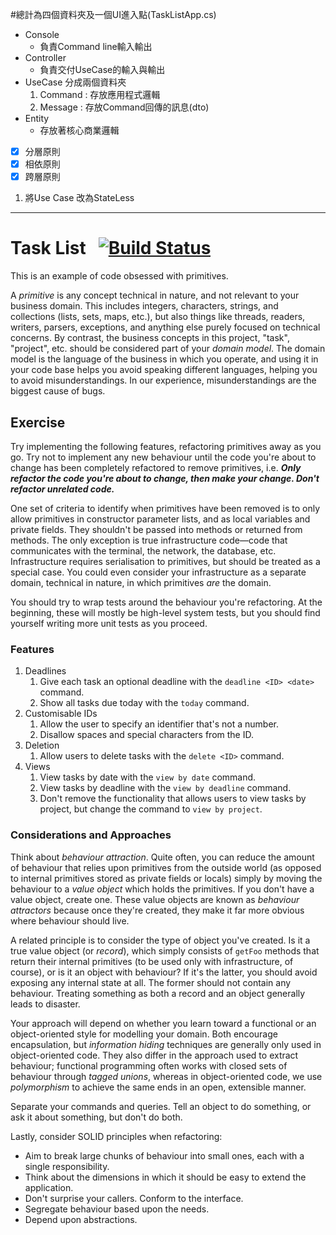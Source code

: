 #總計為四個資料夾及一個UI進入點(TaskListApp.cs)
- Console
  - 負責Command line輸入輸出
- Controller
  - 負責交付UseCase的輸入與輸出
- UseCase
  分成兩個資料夾
  1. Command : 存放應用程式邏輯
  2. Message : 存放Command回傳的訊息(dto)
- Entity
  - 存放著核心商業邏輯

- [x] 分層原則
- [x] 相依原則
- [x] 跨層原則

1. 將Use Case 改為StateLess
 _________________
# Task List &nbsp; [![Build Status](https://travis-ci.org/codurance/task-list.png)](https://travis-ci.org/codurance/task-list)

This is an example of code obsessed with primitives.

A *primitive* is any concept technical in nature, and not relevant to your business domain. This includes integers, characters, strings, and collections (lists, sets, maps, etc.), but also things like threads, readers, writers, parsers, exceptions, and anything else purely focused on technical concerns. By contrast, the business concepts in this project, "task", "project", etc. should be considered part of your *domain model*. The domain model is the language of the business in which you operate, and using it in your code base helps you avoid speaking different languages, helping you to avoid misunderstandings. In our experience, misunderstandings are the biggest cause of bugs.

## Exercise

Try implementing the following features, refactoring primitives away as you go. Try not to implement any new behaviour until the code you're about to change has been completely refactored to remove primitives, i.e. **_Only refactor the code you're about to change, then make your change. Don't refactor unrelated code._**

One set of criteria to identify when primitives have been removed is to only allow primitives in constructor parameter lists, and as local variables and private fields. They shouldn't be passed into methods or returned from methods. The only exception is true infrastructure code—code that communicates with the terminal, the network, the database, etc. Infrastructure requires serialisation to primitives, but should be treated as a special case. You could even consider your infrastructure as a separate domain, technical in nature, in which primitives *are* the domain.

You should try to wrap tests around the behaviour you're refactoring. At the beginning, these will mostly be high-level system tests, but you should find yourself writing more unit tests as you proceed.

### Features

  1. Deadlines
      1. Give each task an optional deadline with the `deadline <ID> <date>` command.
      2. Show all tasks due today with the `today` command.
  2. Customisable IDs
      1. Allow the user to specify an identifier that's not a number.
      2. Disallow spaces and special characters from the ID.
  3. Deletion
      1. Allow users to delete tasks with the `delete <ID>` command.
  4. Views
      1. View tasks by date with the `view by date` command.
      2. View tasks by deadline with the `view by deadline` command.
      3. Don't remove the functionality that allows users to view tasks by project, but change the command to `view by project`.

### Considerations and Approaches

Think about *behaviour attraction*. Quite often, you can reduce the amount of behaviour that relies upon primitives from the outside world (as opposed to internal primitives stored as private fields or locals) simply by moving the behaviour to a *value object* which holds the primitives. If you don't have a value object, create one. These value objects are known as *behaviour attractors* because once they're created, they make it far more obvious where behaviour should live.

A related principle is to consider the type of object you've created. Is it a true value object (or *record*), which simply consists of `getFoo` methods that return their internal primitives (to be used only with infrastructure, of course), or is it an object with behaviour? If it's the latter, you should avoid exposing any internal state at all. The former should not contain any behaviour. Treating something as both a record and an object generally leads to disaster.

Your approach will depend on whether you learn toward a functional or an object-oriented style for modelling your domain. Both encourage encapsulation, but *information hiding* techniques are generally only used in object-oriented code. They also differ in the approach used to extract behaviour; functional programming often works with closed sets of behaviour through *tagged unions*, whereas in object-oriented code, we use *polymorphism* to achieve the same ends in an open, extensible manner.

Separate your commands and queries. Tell an object to do something, or ask it about something, but don't do both.

Lastly, consider SOLID principles when refactoring:

  * Aim to break large chunks of behaviour into small ones, each with a single responsibility.
  * Think about the dimensions in which it should be easy to extend the application.
  * Don't surprise your callers. Conform to the interface.
  * Segregate behaviour based upon the needs.
  * Depend upon abstractions.
